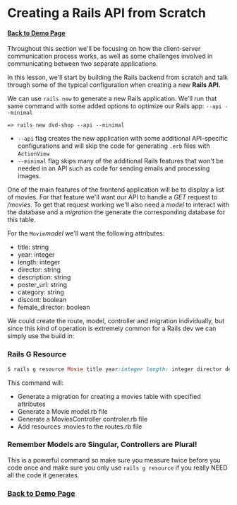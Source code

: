 # Creating a Rails API from Scratch
#### [Back to Demo Page](/README.md)

Throughout this section we'll be focusing on how the client-server communication process works, as well as some challenges involved in communicating between two separate applications.

In this lesson, we'll start by building the Rails backend from scratch and talk through some of the typical configuration when creating a new **Rails API.**

We can use `rails new` to generate a new Rails application. We'll run that same command with some added options to optimize our Rails app: `--api --minimal`

```
=> rails new dvd-shop --api --minimal
```

- `--api` flag creates the new application with some additional API-specific configurations and will skip the code for generating `.erb` files with `ActionView`
- `--minimal` flag skips many of the additional Rails features that won't be needed in an API such as code for sending emails and processing images.

One of the main features of the frontend application will be to display a list of movies. For that feature we'll want our API to handle a *GET* request to */movies*. To get that request working we'll also need a *model* to interact with the database and a *migration* the generate the corresponding database for this table.

For the `Movie`*model* we'll want the following attributes:

- title: string
- year: integer
- length: integer
- director: string
- description: string
- poster_url: string
- category: string
- discont: boolean
- female_director: boolean

We could create the route, model, controller and migration individually, but since this kind of operation is extremely common for a Rails dev we can simply use the build in:

### Rails G Resource

```rb
$ rails g resource Movie title year:integer length: integer director description poster_url category title discount: boolean female_director:boolean
```

This command will:

- Generate a migration for creating a movies table with specified attributes
- Generate a Movie model.rb file
- Generate a MoviesController controler.rb file
- Add resources :movies to the routes.rb file

### Remember Models are Singular, Controllers are Plural!

This is a powerful command so make sure you measure twice before you code once and make sure you only use `rails g resource` if you really NEED all the code it generates.

### [Back to Demo Page](/README.md)
